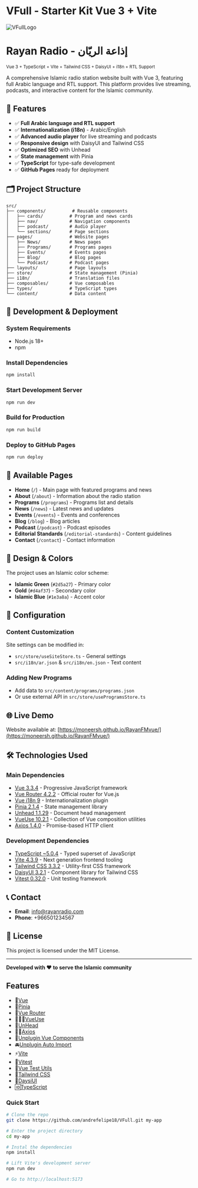 # VFull - Starter Kit Vue 3 + Vite

![VFullLogo](./public/vfull.png)

# Rayan Radio - إذاعة الریّان

<small>Vue 3 + TypeScript + Vite + Tailwind CSS + DaisyUI + i18n + RTL Support</small>

A comprehensive Islamic radio station website built with Vue 3, featuring full Arabic language and RTL support. This platform provides live streaming, podcasts, and interactive content for the Islamic community.

## 🎯 Features

- ✅ **Full Arabic language and RTL support**
- ✅ **Internationalization (i18n)** - Arabic/English
- ✅ **Advanced audio player** for live streaming and podcasts
- ✅ **Responsive design** with DaisyUI and Tailwind CSS
- ✅ **Optimized SEO** with Unhead
- ✅ **State management** with Pinia
- ✅ **TypeScript** for type-safe development
- ✅ **GitHub Pages** ready for deployment

## 🗂️ Project Structure

```
src/
├── components/          # Reusable components
│   ├── cards/          # Program and news cards
│   ├── nav/            # Navigation components
│   ├── podcast/        # Audio player
│   └── sections/       # Page sections
├── pages/              # Website pages
│   ├── News/           # News pages
│   ├── Programs/       # Programs pages
│   ├── Events/         # Events pages
│   ├── Blog/           # Blog pages
│   └── Podcast/        # Podcast pages
├── layouts/            # Page layouts
├── store/              # State management (Pinia)
├── i18n/               # Translation files
├── composables/        # Vue composables
├── types/              # TypeScript types
└── content/            # Data content
```

## 🚀 Development & Deployment

### System Requirements
- Node.js 18+ 
- npm

### Install Dependencies
```bash
npm install
```

### Start Development Server
```bash
npm run dev
```

### Build for Production
```bash
npm run build
```

### Deploy to GitHub Pages
```bash
npm run deploy
```

## 📱 Available Pages

- **Home** (`/`) - Main page with featured programs and news
- **About** (`/about`) - Information about the radio station
- **Programs** (`/programs`) - Programs list and details
- **News** (`/news`) - Latest news and updates
- **Events** (`/events`) - Events and conferences
- **Blog** (`/blog`) - Blog articles
- **Podcast** (`/podcast`) - Podcast episodes
- **Editorial Standards** (`/editorial-standards`) - Content guidelines
- **Contact** (`/contact`) - Contact information

## 🎨 Design & Colors

The project uses an Islamic color scheme:
- **Islamic Green** (`#2d5a27`) - Primary color
- **Gold** (`#d4af37`) - Secondary color  
- **Islamic Blue** (`#1e3a8a`) - Accent color

## 🔧 Configuration

### Content Customization
Site settings can be modified in:
- `src/store/useSiteStore.ts` - General settings
- `src/i18n/ar.json` & `src/i18n/en.json` - Text content

### Adding New Programs
- Add data to `src/content/programs/programs.json`
- Or use external API in `src/store/useProgramsStore.ts`

## 🌐 Live Demo

Website available at: [https://moneersh.github.io/RayanFMvue/](https://moneersh.github.io/RayanFMvue/)

## 🛠️ Technologies Used

### Main Dependencies
- [Vue 3.3.4](https://vuejs.org/) - Progressive JavaScript framework
- [Vue Router 4.2.2](https://router.vuejs.org/) - Official router for Vue.js
- [Vue i18n 9](https://vue-i18n.intlify.dev/) - Internationalization plugin
- [Pinia 2.1.4](https://pinia.vuejs.org/) - State management library
- [Unhead 1.1.29](https://github.com/unjs/unhead) - Document head management
- [VueUse 10.2.1](https://vueuse.org/) - Collection of Vue composition utilities
- [Axios 1.4.0](https://axios-http.com/) - Promise-based HTTP client

### Development Dependencies
- [TypeScript ~5.0.4](https://www.typescriptlang.org/) - Typed superset of JavaScript
- [Vite 4.3.9](https://vitejs.dev/) - Next generation frontend tooling
- [Tailwind CSS 3.3.2](https://tailwindcss.com/) - Utility-first CSS framework
- [DaisyUI 3.2.1](https://daisyui.com/) - Component library for Tailwind CSS
- [Vitest 0.32.0](https://vitest.dev/) - Unit testing framework

## 📞 Contact

- **Email**: info@rayanradio.com
- **Phone**: +966501234567

## 📄 License

This project is licensed under the MIT License.

---

**Developed with ❤️ to serve the Islamic community**

## Features

- 💚[Vue](https://vuejs.org/)
- 🍍[Pinia](https://pinia.esm.dev/)
- 🔄[Vue Router](https://router.vuejs.org/)
- 👨🏽‍💻[VueUse](https://vueuse.org/)
- 🤯[UnHead](https://unhead.harlanzw.com/)
- 🤙🏽[Axios](https://axios-http.com/)
- 🚗[Unplugin Vue Components](https://github.com/antfu/unplugin-vue-components)
- 🚘[Unplugin Auto Import](https://github.com/antfu/unplugin-auto-import)
- ⚡[Vite](https://vitejs.dev/)
- 🧪[Vitest](https://vitest.dev/guide/)
- 🧪[Vue Test Utils](https://next.vue-test-utils.vuejs.org/)
- 🤩[Tailwind CSS](https://tailwindcss.com/)
- 🎨[DaysiUI](https://daisyui.com/)
- 🆔[TypeScript](https://www.typescriptlang.org/)

### Quick Start

```bash
# Clone the repo
git clone https://github.com/andrefelipe18/VFull.git my-app

# Enter the project directory
cd my-app

# Instal the dependencies
npm install

# Lift Vite's development server
npm run dev

# Go to http://localhost:5173
```
